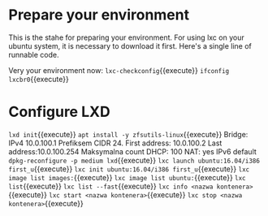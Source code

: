 # Prepare your environment

This is the stahe for preparing your environment. 
For using lxc on your ubuntu system, it is necessary to download it first.
Here's a single line of runnable code.

Very your environment now:
`lxc-checkconfig`{{execute}}
`ifconfig lxcbr0`{{execute}}

# Configure  LXD
`lxd init`{{execute}}
`apt install -y zfsutils-linux`{{execute}}
Bridge: 
IPv4  10.0.100.1
Prefiksem  CIDR  24. 
First address: 10.0.100.2
Last address:10.0.100.254
Maksymalna count DHCP: 100
NAT: yes
IPv6 default
`dpkg-reconfigure -p medium lxd`{{execute}}
`lxc launch ubuntu:16.04/i386 first_u`{{execute}}
`lxc init ubuntu:16.04/i386 first_u`{{execute}}
`lxc image list images:`{{execute}}
`lxc image list ubuntu:`{{execute}}
`lxc list`{{execute}}
`lxc list --fast`{{execute}}
`lxc info <nazwa kontenera>`{{execute}}
`lxc start <nazwa kontenera>`{{execute}}
`lxc stop <nazwa kontenera>`{{execute}}
